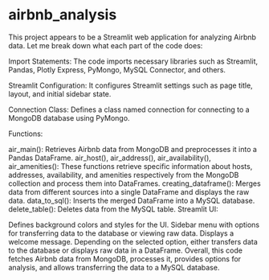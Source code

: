 # airbnb_analysis
This project appears to be a Streamlit web application for analyzing Airbnb data. 
Let me break down what each part of the code does:

Import Statements: The code imports necessary libraries such as Streamlit, Pandas, Plotly Express, PyMongo, MySQL Connector, and others.

Streamlit Configuration: It configures Streamlit settings such as page title, layout, and initial sidebar state.

Connection Class: Defines a class named connection for connecting to a MongoDB database using PyMongo.

Functions:

air_main(): Retrieves Airbnb data from MongoDB and preprocesses it into a Pandas DataFrame.
air_host(), air_address(), air_availability(), air_amenities(): These functions retrieve specific information about hosts, addresses, availability, and amenities respectively from the MongoDB collection and process them into DataFrames.
creating_dataframe(): Merges data from different sources into a single DataFrame and displays the raw data.
data_to_sql(): Inserts the merged DataFrame into a MySQL database.
delete_table(): Deletes data from the MySQL table.
Streamlit UI:

Defines background colors and styles for the UI.
Sidebar menu with options for transferring data to the database or viewing raw data.
Displays a welcome message.
Depending on the selected option, either transfers data to the database or displays raw data in a DataFrame.
Overall, this code fetches Airbnb data from MongoDB, processes it, provides options for analysis, and allows transferring the data to a MySQL database.
